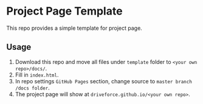 # Project Page Template

This repo provides a simple template for project page.

## Usage

1. Download this repo and move all files under `template` folder to `<your own repo>/docs/`.
2. Fill in `index.html`.
3. In repo settings `GitHub Pages` section, change source to `master branch /docs folder`.
4. The project page will show at `driveforce.github.io/<your own repo>`.
